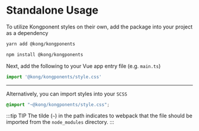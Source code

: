 # Standalone Usage

To utilize Kongponent styles on their own, add the package into your project as a dependency

<CodeGroup>
  <CodeGroupItem title="yarn" active>

  ```sh
  yarn add @kong/kongponents
  ```

  </CodeGroupItem>

  <CodeGroupItem title="npm">

  ```sh
  npm install @kong/kongponents
  ```

  </CodeGroupItem>
</CodeGroup>

Next, add the following to your Vue app entry file (e.g. `main.ts`)

```ts
import '@kong/kongponents/style.css'
```

<hr/>

Alternatively, you can import styles into your `SCSS`

``` scss
@import "~@kong/kongponents/style.css";
```

:::tip TIP
The tilde (`~`) in the path indicates to webpack that the file should be imported from the `node_modules` directory.
:::
